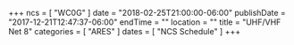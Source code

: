 +++
ncs = [ "WC0G" ]
date = "2018-02-25T21:00:00-06:00"
publishDate = "2017-12-21T12:47:37-06:00"
endTime = ""
location = ""
title = "UHF/VHF Net 8"
categories = [ "ARES" ]
dates = [ "NCS Schedule" ]
+++
